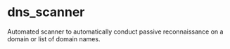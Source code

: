 # dns_scanner
Automated scanner to automatically conduct passive reconnaissance on a domain or list of domain names.
